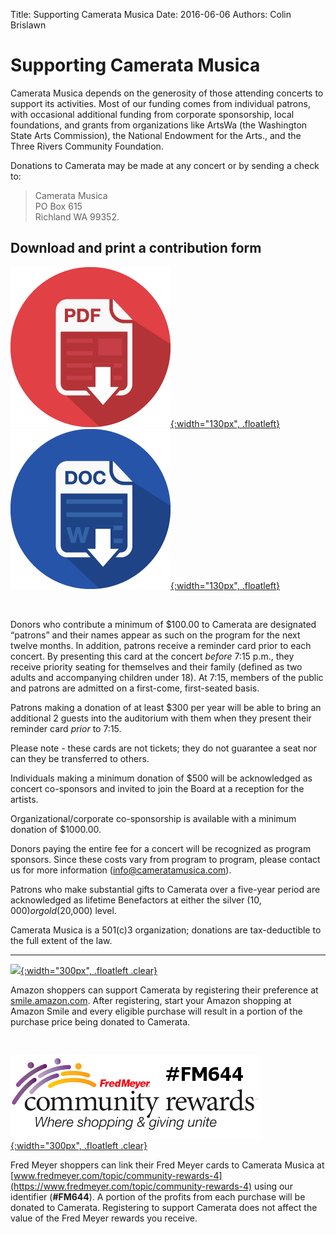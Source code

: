 Title: Supporting Camerata Musica
Date: 2016-06-06
Authors: Colin Brislawn

# Supporting Camerata Musica

Camerata Musica depends on the generosity of those attending concerts to support its activities. Most of our funding comes from individual patrons, with occasional additional funding from corporate sponsorship, local foundations, and grants from organizations like ArtsWa (the Washington State Arts Commission), the National Endowment for the Arts., and the Three Rivers Community Foundation.

Donations to Camerata may be made at any concert or by sending a check to:
> Camerata Musica <br/>
> PO Box 615 <br/>
> Richland WA 99352.

## Download and print a contribution form

[![ ](/images/256-pdf-icon.png){:width="130px", .floatleft}]({static}/images/DonorForm.pdf)
[![ ](/images/256-word-icon.png){:width="130px", .floatleft}]({static}/images/DonorForm.doc)

<p class="clear">&nbsp;</p>

Donors who contribute a minimum of $100.00  to Camerata are designated “patrons” and their names appear as such on the program for the next twelve months. In addition, patrons receive a reminder card prior to each concert. By presenting this card at the concert _before_ 7:15 p.m., they receive priority seating for themselves and their family (defined as two adults and accompanying children under 18). At 7:15, members of the public and patrons are admitted on a first-come, first-seated basis.

Patrons making a donation of at least $300 per year will be able to bring an additional 2 guests into the auditorium with them when they present their reminder card _prior_ to 7:15.

Please note - these cards are not tickets; they do not guarantee a seat nor can they be transferred to others.

Individuals making a minimum donation of $500 will be acknowledged as concert co-sponsors and invited to join the Board at a reception for the artists.  

Organizational/corporate co-sponsorship is available with a minimum donation of $1000.00.

Donors paying the entire fee for a concert will be recognized as program sponsors. Since these costs vary from program to program, please contact us for more information ([info@cameratamusica.com](mailto:info@cameratamusica.com)).

Patrons who make substantial gifts to Camerata over a five-year period are acknowledged as lifetime Benefactors at either the silver ($10,000) or gold ($20,000) level.

Camerata Musica is a 501(c)3 organization; donations are tax-deductible to the full extent of the law.

<hr>

<a name="shop"></a>

[![ ](/images/AmazonSmile-logo.png){:width="300px", .floatleft .clear}](https://smile.amazon.com/gp/chpf/homepage/ref=smi_se_ssr_srch_stsr?q=camerata+musica+richland)

Amazon shoppers can support Camerata by registering their preference at [smile.amazon.com](https://smile.amazon.com/gp/chpf/homepage/ref=smi_se_ssr_srch_stsr?q=camerata+musica+richland). After registering, start your Amazon shopping at Amazon Smile and every eligible purchase will result in a portion of the purchase price being donated to Camerata.

<br>

[![ ](/images/FMCommunity-logo.png){:width="300px", .floatleft .clear}](https://www.fredmeyer.com/topic/community-rewards-4)

Fred Meyer shoppers can link their Fred Meyer cards to Camerata Musica at [www.fredmeyer.com/topic/community-rewards-4](https://www.fredmeyer.com/topic/community-rewards-4) using our identifier (**#FM644**). A portion of the profits from each purchase will be donated to Camerata. Registering to support Camerata does not affect the value of the Fred Meyer rewards you receive.

